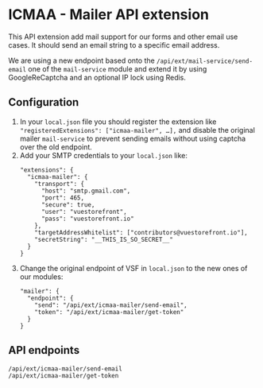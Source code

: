 # ICMAA - Mailer API extension

This API extension add mail support for our forms and other email use cases.
It should send an email string to a specific email address.

We are using a new endpoint based onto the `/api/ext/mail-service/send-email` one of the `mail-service` module and extend it by using GoogleReCaptcha and an optional IP lock using Redis.

## Configuration

1. In your `local.json` file you should register the extension like `"registeredExtensions": ["icmaa-mailer", …],` and disable the original mailer `mail-service` to prevent sending emails without using captcha over the old endpoint.
1. Add your SMTP credentials to your `local.json` like:
   ```
   "extensions": {
     "icmaa-mailer": {
       "transport": {
         "host": "smtp.gmail.com",
         "port": 465,
         "secure": true,
         "user": "vuestorefront",
         "pass": "vuestorefront.io"
       },
       "targetAddressWhitelist": ["contributors@vuestorefront.io"],
       "secretString": "__THIS_IS_SO_SECRET__"
     }
   }
   ```
2. Change the original endpoint of VSF in `local.json` to the new ones of our modules:
   ```
   "mailer": {
     "endpoint": {
       "send": "/api/ext/icmaa-mailer/send-email",
       "token": "/api/ext/icmaa-mailer/get-token"
     }
   }
   ```

## API endpoints
```
/api/ext/icmaa-mailer/send-email
/api/ext/icmaa-mailer/get-token
```
